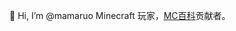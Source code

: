 👋 Hi, I’m @mamaruo
Minecraft 玩家，[MC百科](mcmod.cn)贡献者。

<!---
mamaruo/mamaruo is a ✨ special ✨ repository because its `README.md` (this file) appears on your GitHub profile.
You can click the Preview link to take a look at your changes.
--->
